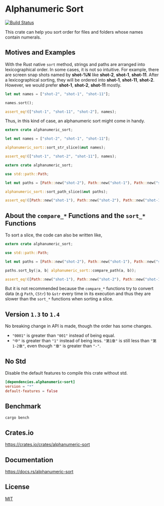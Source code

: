 Alphanumeric Sort
====================

[![Build Status](https://travis-ci.org/magiclen/alphanumeric-sort.svg?branch=master)](https://travis-ci.org/magiclen/alphanumeric-sort)

This crate can help you sort order for files and folders whose names contain numerals.

## Motives and Examples

With the Rust native `sort` method, strings and paths are arranged into lexicographical order. In some cases, it is not so intuitive. For example, there are screen snap shots named by **shot-%N** like **shot-2**, **shot-1**, **shot-11**. After a lexicographical sorting, they will be ordered into **shot-1**, **shot-11**, **shot-2**. However, we would prefer **shot-1**, **shot-2**, **shot-11** mostly.

```rust
let mut names = ["shot-2", "shot-1", "shot-11"];

names.sort();

assert_eq!(["shot-1", "shot-11", "shot-2"], names);
```

Thus, in this kind of case, an alphanumeric sort might come in handy.

```rust
extern crate alphanumeric_sort;

let mut names = ["shot-2", "shot-1", "shot-11"];

alphanumeric_sort::sort_str_slice(&mut names);

assert_eq!(["shot-1", "shot-2", "shot-11"], names);
```

```rust
extern crate alphanumeric_sort;

use std::path::Path;

let mut paths = [Path::new("shot-2"), Path::new("shot-1"), Path::new("shot-11")];

alphanumeric_sort::sort_path_slice(&mut paths);

assert_eq!([Path::new("shot-1"), Path::new("shot-2"), Path::new("shot-11")], paths);
```

## About the `compare_*` Functions and the `sort_*` Functions

To sort a slice, the code can also be written like,

```rust
extern crate alphanumeric_sort;

use std::path::Path;

let mut paths = [Path::new("shot-2"), Path::new("shot-1"), Path::new("shot-11")];

paths.sort_by(|a, b| alphanumeric_sort::compare_path(a, b));

assert_eq!([Path::new("shot-1"), Path::new("shot-2"), Path::new("shot-11")], paths);
```

But it is not recommended because the `compare_*` functions try to convert data (e.g `Path`, `CStr`) to `&str` every time in its execution and thus they are slower than the `sort_*` functions when sorting a slice.

## Version `1.3` to `1.4`

No breaking change in API is made, though the order has some changes.

* `"0001"` is greater than `"001"` instead of being equal.
* `"中"` is greater than `"1"` instead of being less. `"第1章"` is still less than `"第1-2章"`, even though `"章"` is greater than `"-"`.

## No Std

Disable the default features to compile this crate without std.

```toml
[dependencies.alphanumeric-sort]
version = "*"
default-features = false
```

## Benchmark

```bash
cargo bench
```

## Crates.io

https://crates.io/crates/alphanumeric-sort

## Documentation

https://docs.rs/alphanumeric-sort

## License

[MIT](LICENSE)